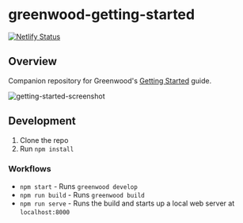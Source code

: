 # greenwood-getting-started
[![Netlify Status](https://api.netlify.com/api/v1/badges/19b4e439-7f3b-41a2-a6f7-754647d6d5bc/deploy-status)](https://app.netlify.com/sites/vigorous-williams-62bdb4/deploys)

## Overview
Companion repository for Greenwood's [Getting Started](https://www.greenwoodjs.io/getting-started) guide.

![getting-started-screenshot](https://s3.amazonaws.com/hosted.greenwoodjs.io/getting-started-repo-styled.png)

## Development
1. Clone the repo
1. Run `npm install`

### Workflows
- `npm start` - Runs `greenwood develop`
- `npm run build` - Runs `greenwood build`
- `npm run serve` - Runs the build and starts up a local web server at `localhost:8000`